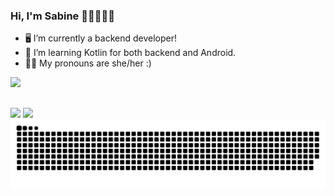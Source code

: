 ### Hi, I'm Sabine 👋🏻👩🏻‍💻

- 🖥 I’m currently a backend developer!
- 🌱 I’m learning Kotlin for both backend and Android.
- 👩‍💻 My pronouns are she/her :)

<div align="left">
  <a href="https://github.com/sabinehernandes">
  <img height="150em" src="https://github-readme-stats.vercel.app/api/top-langs/?username=sabinehernandes&layout=compact&langs_count=7&theme=dracula"/>
</div>

##
  
  <div> 
  <a href = "mailto:sabinehernandes@gmail.com"><img src="https://img.shields.io/badge/Gmail-D14836?style=for-the-badge&logo=gmail&logoColor=white" target="_blank"></a>
  <a href="https://www.linkedin.com/in/sabinehernandes" target="_blank"><img src="https://img.shields.io/badge/-LinkedIn-%230077B5?style=for-the-badge&logo=linkedin&logoColor=white" target="_blank"></a> 
  </div>
 
  <picture>
  <source media="(prefers-color-scheme: dark)" srcset="https://raw.githubusercontent.com/sabinehernandes/sabinehernandes/output/github-contribution-grid-snake-dark.svg">
  <source media="(prefers-color-scheme: light)" srcset="https://raw.githubusercontent.com/sabinehernandes/sabinehernandes/output/github-contribution-grid-snake.svg">
  <img alt="github contribution grid snake animation" src="https://raw.githubusercontent.com/sabinehernandes/sabinehernandes/output/github-contribution-grid-snake.svg">
</picture>
